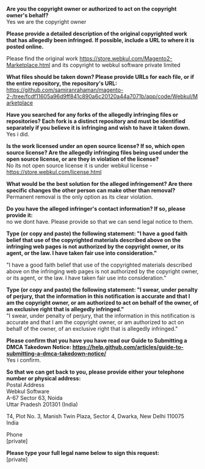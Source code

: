 **Are you the copyright owner or authorized to act on the copyright owner's behalf?**  
Yes we are the copyright owner

**Please provide a detailed description of the original copyrighted work that has allegedly been infringed. If possible, include a URL to where it is posted online.**    

Please find the original work https://store.webkul.com/Magento2-Marketplace.html and its copyright to webkul software private limited

**What files should be taken down? Please provide URLs for each file, or if the entire repository, the repository's URL:**    
https://github.com/samiranrahaman/magento-2-/tree/fcdf11605a96d9ff841c890a6c20120a44a7071b/app/code/Webkul/Marketplace  

**Have you searched for any forks of the allegedly infringing files or repositories? Each fork is a distinct repository and must be identified separately if you believe it is infringing and wish to have it taken down.**    
Yes i did.

**Is the work licensed under an open source license? If so, which open source license? Are the allegedly infringing files being used under the open source license, or are they in violation of the license?**    
No its not open source license it is under webkul license - https://store.webkul.com/license.html

**What would be the best solution for the alleged infringement? Are there specific changes the other person can make other than removal?**   
Permanent removal is the only option as its clear violation.

**Do you have the alleged infringer's contact information? If so, please provide it:**  
no we dont have. Please provide so that we can send legal notice to them.

**Type (or copy and paste) the following statement: "I have a good faith belief that use of the copyrighted materials described above on the infringing web pages is not authorized by the copyright owner, or its agent, or the law. I have taken fair use into consideration."**  

"I have a good faith belief that use of the copyrighted materials described above on the infringing web pages is not authorized by the copyright owner, or its agent, or the law. I have taken fair use into consideration."

**Type (or copy and paste) the following statement: "I swear, under penalty of perjury, that the information in this notification is accurate and that I am the copyright owner, or am authorized to act on behalf of the owner, of an exclusive right that is allegedly infringed."**  
"I swear, under penalty of perjury, that the information in this notification is accurate and that I am the copyright owner, or am authorized to act on behalf of the owner, of an exclusive right that is allegedly infringed."

**Please confirm that you have you have read our Guide to Submitting a DMCA Takedown Notice: https://help.github.com/articles/guide-to-submitting-a-dmca-takedown-notice/**  
Yes i confirm.

**So that we can get back to you, please provide either your telephone number or physical address:**  
Postal Address  
Webkul Software  
A-67 Sector 63, Noida  
Uttar Pradesh 201301 (India)  

T­4, Plot No. 3, Manish Twin Plaza, Sector 4, Dwarka, New Delhi ­110075  
India  

Phone  
[private]   

**Please type your full legal name below to sign this request:**  
[private]
